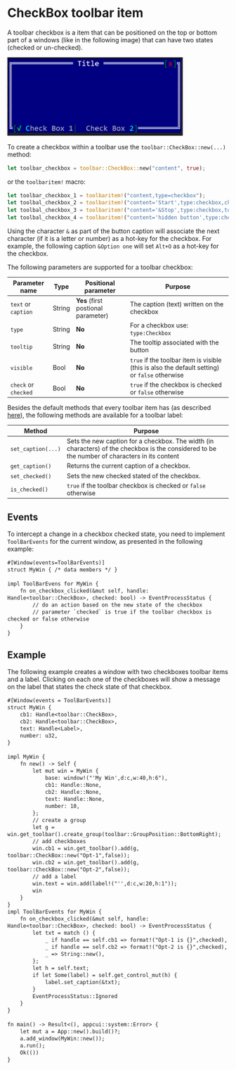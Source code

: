 # CheckBox toolbar item

A toolbar checkbox is a item that can be positioned on the top or bottom part of a windows (like in the following image)  that can have two states (checked or un-checked).

<img src="img/checkbox.png" width=400/>

To create a checkbox within a toolbar use the `toolbar::CheckBox::new(...)` method:

```rust
let toolbar_checkbox = toolbar::CheckBox::new("content", true);
```

or the `toolbaritem!` macro:

```rust
let toolbar_checkbox_1 = toolbaritem!("content,type=checkbox");
let toolbal_checkbox_2 = toolbaritem!("content='Start',type:checkbox,checked: true");
let toolbal_checkbox_3 = toolbaritem!("content='&Stop',type:checkbox,tooltip:'a tooltip'");
let toolbal_checkbox_4 = toolbaritem!("content='hidden button',type:checkbox,visible:false");
```


Using the character `&` as part of the button caption will associate the next character (if it is a letter or number) as a hot-key for the checkbox. For example, the following caption `&Option one` will set `Alt+O` as a hot-key for the checkbox.


The following parameters are supported for a toolbar checkbox:

| Parameter name      | Type   | Positional parameter                | Purpose |
|---------------------|--------|-------------------------------------|---------|
| `text` or `caption` | String | **Yes** (first postional parameter) | The caption (text) written on the checkbox |
| `type`              | String | **No**                              | For a checkbox use: `type:Checkbox` |
| `tooltip`           | String | **No**                              | The tooltip associated with the button |
| `visible`           | Bool   | **No**                              | `true` if the toolbar item is visible (this is also the default setting) or `false` otherwise |
| `check` or `checked`| Bool   | **No**                              | `true` if the checkbox is checked or `false` otherwise |


Besides the default methods that every toolbar item has (as described [here](../toolbar.md#common-methods)), the following methods are available for a toolbar label:

| Method             | Purpose                                                                                                          |
|--------------------|------------------------------------------------------------------------------------------------------------------|
| `set_caption(...)` | Sets the new caption for a checkbox. The width (in characters) of the checkbox is the considered to be the number of characters in its content |
| `get_caption()`    | Returns the current caption of a checkbox. |
| `set_checked()`    | Sets the new checked stated of the checkbox. |
| `is_checked()`     | `true` if the toolbar checkbox is checked or `false` otherwise |

## Events

To intercept a change in a checkbox checked state, you need to implement `ToolBarEvents` for the current window, as presented in the following example:
```rust,no_run
#[Window(events=ToolBarEvents)]
struct MyWin { /* data members */ }

impl ToolBarEvens for MyWin {
    fn on_checkbox_clicked(&mut self, handle: Handle<toolbar::CheckBox>, checked: bool) -> EventProcessStatus {
        // do an action based on the new state of the checkbox
        // parameter `checked` is true if the toolbar checkbox is checked or false otherwise 
    }
}
```

## Example

The following example creates a window with two checkboxes toolbar items and a label. Clicking on each one of the checkboxes will show a message on the label that states the check state of that checkbox.


```rust,no_run
#[Window(events = ToolBarEvents)]
struct MyWin {
    cb1: Handle<toolbar::CheckBox>,
    cb2: Handle<toolbar::CheckBox>,
    text: Handle<Label>,
    number: u32,
}

impl MyWin {
    fn new() -> Self {
        let mut win = MyWin {
            base: window!("'My Win',d:c,w:40,h:6"),
            cb1: Handle::None,
            cb2: Handle::None,
            text: Handle::None,
            number: 10,
        };
        // create a group
        let g = win.get_toolbar().create_group(toolbar::GroupPosition::BottomRight);
        // add checkboxes
        win.cb1 = win.get_toolbar().add(g, toolbar::CheckBox::new("Opt-1",false));
        win.cb2 = win.get_toolbar().add(g, toolbar::CheckBox::new("Opt-2",false));
        // add a label
        win.text = win.add(label!("'',d:c,w:20,h:1"));
        win
    }
}
impl ToolBarEvents for MyWin {
    fn on_checkbox_clicked(&mut self, handle: Handle<toolbar::CheckBox>, checked: bool) -> EventProcessStatus {
        let txt = match () {
            _ if handle == self.cb1 => format!("Opt-1 is {}",checked),
            _ if handle == self.cb2 => format!("Opt-2 is {}",checked),
            _ => String::new(),
        };
        let h = self.text;
        if let Some(label) = self.get_control_mut(h) {
            label.set_caption(&txt);
        }
        EventProcessStatus::Ignored
    }
}

fn main() -> Result<(), appcui::system::Error> {
    let mut a = App::new().build()?;
    a.add_window(MyWin::new());
    a.run();
    Ok(())
}

```